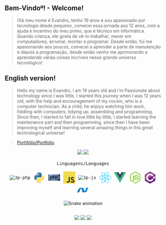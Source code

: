 ## Bem-Vindoª! - Welcome!

> Olá meu nome é Evandro, tenho 19 anos e sou apaixonado por tecnologia desde pequeno, comecei essa jornada aos 12 anos, com a ajuda e incentivo do meu primo, que é técnico em informática. Quando criança, ele gosta de vê-lo trabalhar, mexer em computadores, arrumar, montar e programar. Desde então, fui me apaixonando aos poucos, comecei a aprender a parte de manutenção e depois a programação, desde então venho me aprimorando e aprendendo várias coisas incríveis nesse grande universo tecnológico!

## English version!

> Hello my name is Evandro, i am 19 years old and i'm Passionate about technology since I was little, I started this journey when I was 12 years old, with the help and encouragement of my cousin, who is a computer technician. As a child, he enjoys watching him work, fiddling with computers, tidying up, assembling and programming. Since then, I started to fall in love little by little, I started learning the maintenance part and then programming, since then I have been improving myself and learning several amazing things in this great technological universe!

>[Portifólio/Portfolio](https://mor3sco.github.io/meu-portifolio/)
    
<div align="center">
    <img height="180em" src="https://github-readme-stats.vercel.app/api/?username=mor3sco&show_icons=true&theme=github_dark&count_private=true&include_all_commits=true"/>
    <img height="180em" src="https://github-readme-stats.vercel.app/api/top-langs/?username=mor3sco&cache_seconds=1800&langs_count=7&theme=github_dark&layout=compact&count_private=true"/>
 </div>
 <br>
 <div align="center">
    <kbd style="display: inline_block">
        <kbd>Linguagens/Languages</kbd>
        <br/>
        <br/>
         <img title="BootStrap" align="center" alt="Jp-php" width="40" src="https://raw.githubusercontent.com/jmnote/z-icons/master/svg/bootstrap.svg">
        <img title="Python" align="center" alt="Jp-php" width="40" src="https://raw.githubusercontent.com/devicons/devicon/master/icons/python/python-original.svg">
        <img title="PHP" align="center" alt="Jp-php" width="40" src="https://raw.githubusercontent.com/devicons/devicon/master/icons/php/php-original.svg">
        <img title="JavaScript" align="center" alt="Jp-js" width="40" src="https://raw.githubusercontent.com/devicons/devicon/master/icons/javascript/javascript-original.svg">
        <img title="Java" align="center" alt="Jp-js" width="40" src="https://raw.githubusercontent.com/jmnote/z-icons/master/svg/java.svg">
        <img title="React.js" align="center" alt="Jp-react" width="40" src="https://raw.githubusercontent.com/devicons/devicon/master/icons/react/react-original.svg">
        <img title="Vue.js" align="center" alt="Jp-vuejs" width="40" src="https://raw.githubusercontent.com/devicons/devicon/master/icons/vuejs/vuejs-original.svg">
        <img title="NODE.JS" align="center" alt="Jp-node.js" width="40" src="https://raw.githubusercontent.com/devicons/devicon/master/icons/nodejs/nodejs-original.svg">
        <img title="CSharp" align="center" alt="Jp-js" width="40" src="https://raw.githubusercontent.com/devicons/devicon/master/icons/csharp/csharp-original.svg">
        <img title="ASP.NET" align="center" alt="Jp-asp.net" width="40" src="https://raw.githubusercontent.com/devicons/devicon/master/icons/dot-net/dot-net-original.svg">
    </kbd>
 </div>
 <div align="center"> 
    
![Snake animation](https://github.com/jpedrosnts/jpedrosnts/blob/output/github-contribution-grid-snake.svg)
    
</div>

##

<div  style="display: inline_block" align="center">
    <a href="https://www.instagram.com/evandro_moresco/" target="_blank"><img src="https://img.shields.io/badge/-Instagram-%23E4405F?style=for-the-badge&logo=instagram&logoColor=white" target="_blank"></a>
    <a href="https://www.linkedin.com/in/evandro-moresco-9a778519b/" target="_blank"><img src="https://img.shields.io/badge/-LinkedIn-%230077B5?style=for-the-badge&logo=linkedin&logoColor=white" target="_blank"></a> 
    <a href="https://www.youtube.com/channel/UC2xtQNBCVAaek6lrqp8fOmg target="_blank"><img src="https://img.shields.io/badge/-YouTube-FF0000?style=for-the-badge&logo=youtube&logoColor=white" target="_blank"></a>
</div>
